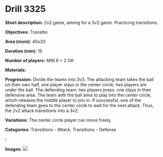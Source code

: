 # Drill 3325

**Short description:**
2v2 game, aiming for a 3v2 game. Practicing transitions.

**Objectives:**
Transitio

**Area (mxm):**
40x20

**Duration (min):**
15

**Number of players:**
MIN 6 + 2 GK

**Materials:**


**Progression:**
Divide the teams into 3v3. The attacking team takes the ball on their own half, one player stays in the center circle, two players are under the ball. The defending team: two players press, one stays in their defensive area. The team with the ball aims to play into the center circle, which releases the middle player to join in. If successful, one of the defending team goes to the center circle to wait for the next attack. Thus, the 2v2 attack transitions into a 3v2.

**Variations:**
The center circle player can move freely.

**Categories:**
Transitions - Attack, Transitions - Defense

**:**


**Images:**
![](https://www.coachingfutsal.com/\images\039f4c88-b998-4980-acdd-8fd6b2a520c2_26.bmp)

